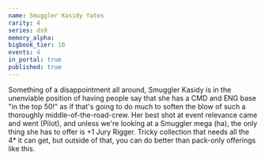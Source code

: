 ```yaml
---
name: Smuggler Kasidy Yates
rarity: 4
series: ds9
memory_alpha:
bigbook_tier: 10
events: 4
in_portal: true
published: true
---
```


Something of a disappointment all around, Smuggler Kasidy is in the unenviable position of having people say that she has a CMD and ENG base "in the top 50!" as if that's going to do much to soften the blow of such a thoroughly middle-of-the-road-crew. Her best shot at event relevance came and went (Pilot), and unless we're looking at a Smuggler mega (ha), the only thing she has to offer is +1 Jury Rigger. Tricky collection that needs all the 4* it can get, but outside of that, you can do better than pack-only offerings like this.
